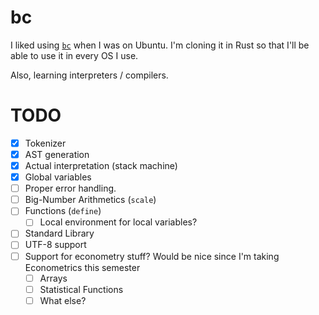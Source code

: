 # bc

I liked using [`bc`](https://en.wikipedia.org/wiki/Bc_(programming_language)) when I was on Ubuntu. I'm cloning it in Rust so that I'll be able to use it in every OS I use. 

Also, learning interpreters / compilers.

# TODO
- [x] Tokenizer
- [x] AST generation
- [x] Actual interpretation (stack machine)
- [x] Global variables
- [ ] Proper error handling.
- [ ] Big-Number Arithmetics (`scale`)
- [ ] Functions (`define`)
  - [ ] Local environment for local variables?
- [ ] Standard Library
- [ ] UTF-8 support
- [ ] Support for econometry stuff? Would be nice since I'm taking Econometrics this semester
  - [ ] Arrays
  - [ ] Statistical Functions
  - [ ] What else?
